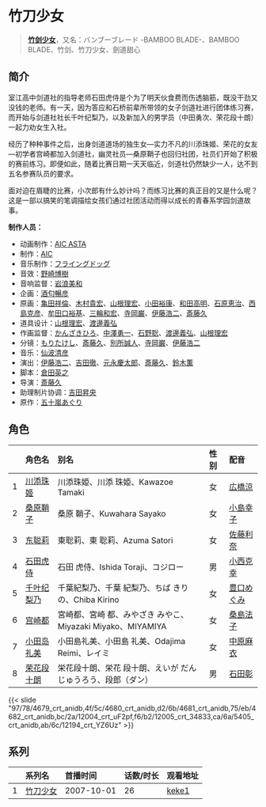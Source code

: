 # 竹刀少女


> <u>**[竹剑少女](https://bgm.tv/subject/1272)**</u>，又名：バンブーブレード -BAMBOO BLADE-、BAMBOO BLADE、竹剑、竹刀少女、劍道甜心

## 简介

室江高中剑道社的指导老师石田虎侍是个为了明天伙食费而伤透脑筋，既没干劲又没钱的老师。有一天，因为答应和石桥前辈所带领的女子剑道社进行团体练习赛，而开始与剑道社社长千叶纪梨乃，以及新加入的男学员（中田勇次、荣花段十朗）一起力劝女生入社。

经历了种种事件之后，出身剑道道场的独生女—实力不凡的川添珠姬、荣花的女友—初学者宫崎都加入剑道社，幽灵社员—桑原鞘子也回归社团，社员们开始了积极的赛前练习。即便如此，随着比赛日期一天天临近，剑道社仍然缺少一人，达不到五名参赛队员的要求。

面对迫在眉睫的比赛，小次郎有什么妙计吗？而练习比赛的真正目的又是什么呢？
这是一部以搞笑的笔调描绘女孩们通过社团活动而得以成长的青春系学园剑道故事。

**制作人员：**
- 动画制作：[AIC ASTA](https://bgm.tv/person/29036)
- 制作：[AIC](https://bgm.tv/person/402)
- 音乐制作：[フライングドッグ](https://bgm.tv/person/3440)
- 音效：[野崎博樹](https://bgm.tv/person/28052)
- 音响监督：[岩浪美和](https://bgm.tv/person/231)
- 企画：[酒匂暢彦](https://bgm.tv/person/3597)
- 原画：[亀田祥倫](https://bgm.tv/person/8611)、[木村貴宏](https://bgm.tv/person/419)、[山根理宏](https://bgm.tv/person/6058)、[小田裕康](https://bgm.tv/person/12433)、[和田高明](https://bgm.tv/person/7519)、[石原恵治](https://bgm.tv/person/2884)、[西島克彦](https://bgm.tv/person/712)、[牟田口裕基](https://bgm.tv/person/14511)、[三輪和宏](https://bgm.tv/person/11562)、[寺岡巌](https://bgm.tv/person/11592)、[伊藤浩二](https://bgm.tv/person/1966)、[斎藤久](https://bgm.tv/person/3486)
- 道具设计：[山根理宏](https://bgm.tv/person/6058)、[渡邊義弘](https://bgm.tv/person/3104)
- 作画监督：[かんざきひろ](https://bgm.tv/person/6012)、[中澤勇一](https://bgm.tv/person/11380)、[石野聡](https://bgm.tv/person/114)、[渡邊義弘](https://bgm.tv/person/3104)、[山根理宏](https://bgm.tv/person/6058)
- 分镜：[もりたけし](https://bgm.tv/person/184)、[斎藤久](https://bgm.tv/person/3486)、[別所誠人](https://bgm.tv/person/3702)、[寺岡巌](https://bgm.tv/person/11592)、[伊藤浩二](https://bgm.tv/person/1966)
- 音乐：[仙波清彦](https://bgm.tv/person/34903)
- 演出：[伊藤浩二](https://bgm.tv/person/1966)、[吉田徹](https://bgm.tv/person/418)、[元永慶太郎](https://bgm.tv/person/702)、[斎藤久](https://bgm.tv/person/3486)、[鈴木薫](https://bgm.tv/person/13047)
- 脚本：[倉田英之](https://bgm.tv/person/375)
- 导演：[斎藤久](https://bgm.tv/person/3486)
- 助理制片协调：[吉田昇央](https://bgm.tv/person/49481)
- 原作：[五十嵐あぐり](https://bgm.tv/person/6300)

## 角色

|     |   角色名   |   别名  | 性别 |  配音  |
|:--- |:------  |:----      |:---  |:--   |
| 1 | [川添珠姬](https://bgm.tv/character/4679) | 川添珠姫、川添 珠姫、Kawazoe Tamaki | 女 | [広橋涼](https://bgm.tv/person/4165) |
| 2 | [桑原鞘子](https://bgm.tv/character/4680) | 桑原 鞘子、Kuwahara Sayako | 女 | [小島幸子](https://bgm.tv/person/4430) |
| 3 | [东聪莉](https://bgm.tv/character/4681) | 東聡莉、東 聡莉、Azuma Satori | 女 | [佐藤利奈](https://bgm.tv/person/4670) |
| 4 | [石田虎侍](https://bgm.tv/character/4682) | 石田 虎侍、Ishida Toraji、コジロー | 男 | [小西克幸](https://bgm.tv/person/3861) |
| 5 | [千叶纪梨乃](https://bgm.tv/character/12004) | 千葉紀梨乃、千葉 紀梨乃、ちば きりの、Chiba Kirino | 女 | [豊口めぐみ](https://bgm.tv/person/3866) |
| 6 | [宫崎都](https://bgm.tv/character/12005) | 宮崎都、宮崎 都、みやざき みやこ、Miyazaki Miyako、MIYAMIYA | 女 | [桑島法子](https://bgm.tv/person/3867) |
| 7 | [小田岛礼美](https://bgm.tv/character/5405) | 小田島礼美、小田島 礼美、Odajima Reimi、レイミ | 女 | [中原麻衣](https://bgm.tv/person/4145) |
| 8 | [荣花段十朗](https://bgm.tv/character/12194) | 栄花段十朗、栄花 段十朗、えいが だんじゅうろう、段郎（ダン） | 男 | [石田彰](https://bgm.tv/person/3927) |

{{< slide "97/78/4679_crt_anidb,4f/5c/4680_crt_anidb,d2/6b/4681_crt_anidb,75/eb/4682_crt_anidb,bc/2a/12004_crt_uF2pf,f6/b2/12005_crt_34833,ca/6a/5405_crt_anidb,ab/6c/12194_crt_YZ6Uz" >}}

## 系列

|     | 系列名  | 首播时间       | 话数/时长 | 观看地址                                                    |
| :-- | :--- | :--------- | :---- | :------------------------------------------------------ |
| 1   |[竹刀少女](https://bgm.tv/subject/1272)| 2007-10-01 | 26    | [keke1](https://www.keke1.app/play/24207-4-190865.html) |



